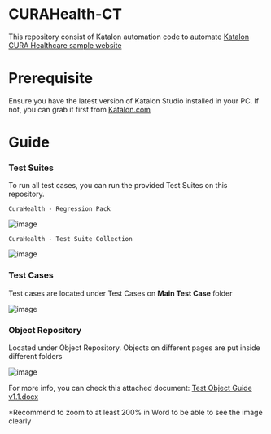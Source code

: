 # CURAHealth-CT
This repository consist of Katalon automation code to automate [Katalon CURA Healthcare sample website](https://katalon-demo-cura.herokuapp.com/)
# Prerequisite
Ensure you have the latest version of Katalon Studio installed in your PC. If not, you can grab it first from [Katalon.com](https://katalon.com/)
# Guide

### Test Suites
To run all test cases, you can run the provided Test Suites on this repository.

`CuraHealth - Regression Pack`

![image](https://github.com/ctheo94/CURAHealth-KL/assets/31802223/ff3773b0-9997-4cbd-8eac-d5b166464bc3)

`CuraHealth - Test Suite Collection`

![image](https://github.com/ctheo94/CURAHealth-KL/assets/31802223/57694fe3-34d4-4607-8d2f-f7241e289921)

### Test Cases

Test cases are located under Test Cases on **Main Test Case** folder

![image](https://github.com/ctheo94/CURAHealth-KL/assets/31802223/994b330a-32f2-47fe-bdca-ed3a89ee857c)

### Object Repository

Located under Object Repository. Objects on different pages are put inside different folders

![image](https://github.com/ctheo94/CURAHealth-KL/assets/31802223/2ed1d6b9-6e39-44be-b624-e60bf14f58e3)

For more info, you can check this attached document: [Test Object Guide v1.1.docx](https://github.com/ctheo94/CURAHealth-KL/files/13336288/Test.Object.Guide.v1.1.docx)

*Recommend to zoom to at least 200% in Word to be able to see the image clearly
